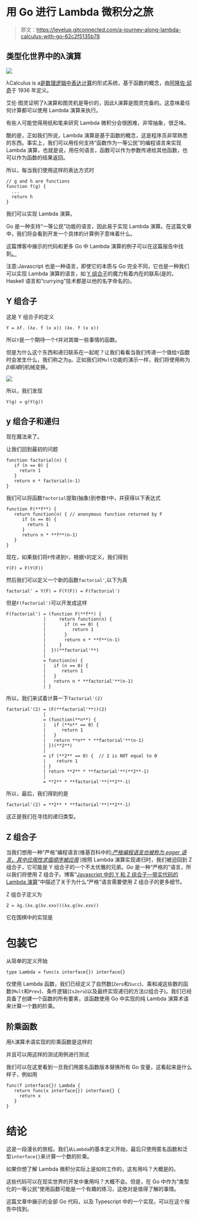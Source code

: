 # 用 Go 进行 Lambda 微积分之旅

> 原文：<https://levelup.gitconnected.com/a-journey-along-lambda-calculus-with-go-62c2f5135b78>

## 类型化世界中的λ演算

![](img/a4b4c2a3ca78dcc7b7e1edd9a206ca71.png)

λCalculus is a[是数理逻辑中表达计算](https://en.wikipedia.org/wiki/Lambda_calculus)的形式系统，基于函数的概念，由[阿隆佐·邱奇](https://en.wikipedia.org/wiki/Alonzo_Church)于 1936 年定义。

艾伦·图灵证明了λ演算和图灵机是等价的，因此λ演算是图灵完备的。这意味着任何计算都可以使用 Lambda 演算来执行。

有些人可能觉得用纸和笔来研究 Lambda 微积分会很困难，非常抽象，很乏味。

酷的是，正如我们所说，Lambda 演算是基于函数的概念，这是程序员非常熟悉的东西。事实上，我们可以用任何支持“函数作为一等公民”的编程语言来实现 Lambda 演算，也就是说，用任何语言，函数可以作为参数传递给其他函数，也可以作为函数的结果返回。

所以，每当我们使用这样的表达方式时

```
// g and h are functions
function f(g) {
  ...
  return h
}
```

我们可以实现 Lambda 演算。

Go 是一种支持“一等公民”功能的语言，因此易于实现 Lambda 演算。在这篇文章中，我们将会看到开发一个具体的计算例子意味着什么。

这篇博客中展示的代码和更多 Go 中 Lambda 演算的例子可以在这篇报告中找到[。](https://github.com/EnricoPicci/LambdaCalculus-Go-Typescript)

注意:Javascript 也是一种语言，即使它的本质与 Go 完全不同，它也是一种我们可以实现 Lambda 演算的语言，如 [Y 组合子](https://medium.com/p/36806ebc2857#Fixed-point_combinators_in_lambda_calculus)的魔力有着内在的联系(是的，Haskell 语言和“currying”技术都是以他的名字命名的)。

## Y 组合子

这是 Y 组合子的定义

```
Y = λf. (λx. f (x x)) (λx. f (x x))
```

所以`Y`是一个期待一个`f`并对其做一些事情的函数。

但是为什么这个东西和递归联系在一起呢？让我们看看当我们传递一个值给`Y`函数时会发生什么，我们称之为`g`。正如我们对`Mult`功能的演示一样，我们将使用称为 *β缩减*的机械变换。

![](img/114622d0f6e220472454101870eb7099.png)

所以，我们发现

```
Y(g) = g(Y(g))
```

## y 组合子和递归

现在魔法来了。

让我们回到最初的问题

```
function factorial(n) {
   if (n == 0) {
     return 1
   }
   return n * factorial(n-1)
}
```

我们可以将函数`factorial`提取(抽象)到参数`f`中，并获得以下表达式

```
function F(**f**) {
   return function(n) { // anonymous function returned by F
      if (n == 0) {
        return 1
      }
      return n * **f**(n-1)
   }
}
```

现在，如果我们将`F`传递到`Y`，根据`Y`的定义，我们得到

```
Y(F) = F(Y(F))
```

然后我们可以定义一个新的函数`factorial'`,以下为真

```
factorial' = Y(F) = F(Y(F)) = F(factorial')
```

但是`F(factorial')`可以开发成这样

```
F(factorial') = (function F(**f**) {
              |     return function(n) { 
              |       if (n == 0) {
              |          return 1
              |       }
              |       return n * **f**(n-1)
              |     }
              |  })(**factorial'**)
              |
              = function(n) { 
              |   if (n == 0) {
              |      return 1
              |   }
              |   return n * **factorial'**(n-1)
              | }
```

所以，我们来试着计算一下`factorial'(2)`

```
factorial'(2) = (F(**factorial'**))(2)
              |
              = (function(**n**) { 
              |   if (**n** == 0) {
              |      return 1
              |   }
              |   return **n** * **factorial'**(n-1)
              | })(**2**)
              |
              = if (**2** == 0) {  // 2 is NOT equal to 0
              |    return 1
              | }
              | return **2** * **factorial'**(**2**-1)
              |
              = **2** * **factorial'**(**2**-1)
```

所以，最后，我们得到的是

```
factorial'(2) = **2** * **factorial'**(**2**-1)
```

这正是我们在寻找的递归类型。

## Z 组合子

当我们想用一种“严格”编程语言(维基百科中的[:*严格编程语言也被称为 eager 语言，其中应用性求值顺序被应用*](https://en.wikipedia.org/wiki/Fixed-point_combinator) )按照 Lambda 演算实现递归时，我们被迫回到 Z 组合子，它可能是 Y 组合子的一个不太优雅的兄弟。Go 是一种“严格的”语言，所以我们将使用 Z 组合子。博客“[Javascript 中的 Y 和 Z 组合子—带实代码的 Lambda 演算](https://medium.com/swlh/y-and-z-combinators-in-javascript-lambda-calculus-with-real-code-31f25be934ec)”中描述了关于为什么“严格”语言需要使用 Z 组合子的更多细节。

Z 组合子定义为

```
Z = λg.(λx.g(λv.xxv))(λx.g(λv.xxv))
```

它在围棋中的实现是

# 包装它

从简单的定义开始

```
type Lambda = func(x interface{}) interface{}
```

仅使用 Lambda 函数，我们已经定义了自然数(`Zero`和`Succ`)、乘和减这些数的函数(`Mult`和`Prev`)、条件逻辑(`IsZero`)以及最终实现递归的方法(`Z`组合子)。我们已经具备了创建一个函数的所有要素，该函数使用 Go 中实现的纯 Lambda 演算术语来计算一个数的阶乘。

## 阶乘函数

用λ演算术语实现的阶乘函数是这样的

并且可以用这样的测试用例进行测试

我们可以在这里看到一旦我们用匿名函数版本替换所有 Go 变量，这看起来是什么样子，例如用

```
func(f interface{}) Lambda { 
   return func(x interface{}) interface{} {
     return x 
   } 
}
```

# 结论

这是一段漫长的旅程。我们从`Lambda`的基本定义开始，最后只使用匿名函数和泛型`interface{}`来计算一个数的阶乘。

如果你想了解 Lambda 微积分实际上是如何工作的，这有用吗？大概是的。

这些代码可以在现实世界的开发中重用吗？大概不会。但是，在 Go 中作为“类型化的一等公民”使用函数可能是一个有趣的练习，这绝对是值得了解的事情。

这篇文章中展示的全部 Go 代码，以及 Typescript 中的一个实现，可以在这个报告中找到。